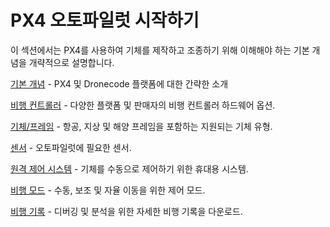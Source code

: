 # PX4 오토파일럿 시작하기

이 섹션에서는 PX4를 사용하여 기체를 제작하고 조종하기 위해 이해해야 하는 기본 개념을 개략적으로 설명합니다.

[기본 개념](../getting_started/px4_basic_concepts.md) - PX4 및 Dronecode 플랫폼에 대한 간략한 소개

[비행 컨트롤러](../getting_started/flight_controller_selection.md) - 다양한 플랫폼 및 판매자의 비행 컨트롤러 하드웨어 옵션.

[기체/프레임](../getting_started/frame_selection.md) - 항공, 지상 및 해양 프레임을 포함하는 지원되는 기체 유형.

[센서](../getting_started/sensor_selection.md) - 오토파일럿에 필요한 센서.

[원격 제어 시스템](../getting_started/rc_transmitter_receiver.md) - 기체를 수동으로 제어하기 위한 휴대용 시스템.

[비행 모드](../getting_started/flight_modes.md) - 수동, 보조 및 자율 이동을 위한 제어 모드.

[비행 기록](../getting_started/flight_reporting.md) - 디버깅 및 분석을 위한 자세한 비행 기록을 다운로드.